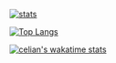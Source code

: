[![stats](https://github-readme-stats.vercel.app/api?username=celian-rib&count_private=true&show_icons=true&theme=dracula&hide_border=true)](https://github.com/anuraghazra/github-readme-stats)

[![Top Langs](https://github-readme-stats.vercel.app/api/top-langs/?username=celian-rib&count_private=true&show_icons=true&theme=dracula&hide_border=true&layout=compact)](https://github.com/anuraghazra/github-readme-stats)

[![celian's wakatime stats](https://github-readme-stats.vercel.app/api/wakatime?username=celian_rib&theme=dracula&hide_border=true)](https://github.com/anuraghazra/github-readme-stats)
